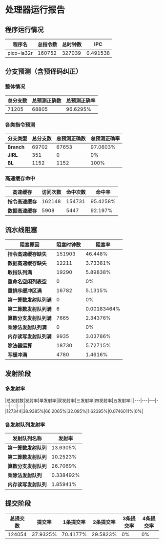 # 处理器运行报告
## 程序运行情况
|程序名|总指令数|总时钟数|IPC|
|---|---|---|---|
|pico-la32r|160752|327039|0.491538|

## 分支预测（含预译码纠正）
### 整体情况
|总分支数|总预测正确数|总预测正确率|
|---|---|---|
|71205|68805|96.6295%|

### 各类指令预测
|分支类型|总分支数|总预测正确数|总预测正确率|
|---|---|---|---|
|**Branch**| 69702 | 67653 | 97.0603%|
|**JIRL**| 351 | 0 | 0%|
|**BL**| 1152 | 1152 | 100%|

### 高速缓存命中
|高速缓存|访问次数|命中次数|命中率|
|---|---|---|---|
|**指令高速缓存**| 162148 | 154731 | 95.4258%|
|**数据高速缓存**| 5908 | 5447 | 92.197%|
## 流水线阻塞
|阻塞原因|阻塞时钟数|阻塞率|
|---|---|---|
|**指令高速缓存缺失**| 151903 | 46.448%|
|**数据高速缓存缺失**| 12211 | 3.73381%|
|**取指队列满**| 19290 | 5.89838%|
|**重命名空闲列表空**|0 | 0%|
|**重排序缓冲区满**|16782 | 5.1315%|
|**第一算数发射队列满**|0 | 0%|
|**第二算数发射队列满**|6 | 0.00183464%|
|**算数分支发射队列满**|7665 | 2.34376%|
|**乘除法发射队列满**|0 | 0%|
|**内存读写发射队列满**|9935 | 3.03786%|
|**除法器运算**|18730 | 5.72715%|
|**写缓冲满**|4780 | 1.4616%|

## 发射阶段
### 多发射率
|总发射数|发射率|单发射率|双发射率|三发射率|四发射率|五发射率|
|---|---|---|---|---|---|
|127344|38.9385%|66.2065%|32.095%|1.62395%|0.0746011%|0%|

### 各发射队列发射率
|发射队列名称|发射率|
|---|---|
|**第一算数发射队列**|13.6305%|
|**第二算数发射队列**|10.2523%|
|**算数分支发射队列**|26.7069%|
|**乘除法发射队列**|0.338492%|
|**内存读写发射队列**|1.85941%|

## 提交阶段
|总提交数|提交率|1条提交率|2条提交率|3条提交率|4条提交率|
|---|---|---|---|---|---|
|124054|37.9325%|70.4177%|29.5823%|0%|0%|
